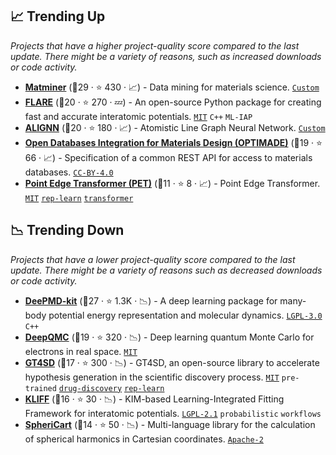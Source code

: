 ## 📈 Trending Up

_Projects that have a higher project-quality score compared to the last update. There might be a variety of reasons, such as increased downloads or code activity._

- <b><a href="https://github.com/hackingmaterials/matminer">Matminer</a></b> (🥇29 ·  ⭐ 430 · 📈) - Data mining for materials science. <code><a href="https://github.com/hackingmaterials/matminer/blob/main/LICENSE">Custom</a></code>
- <b><a href="https://github.com/mir-group/flare">FLARE</a></b> (🥇20 ·  ⭐ 270 · 💤) - An open-source Python package for creating fast and accurate interatomic potentials. <code><a href="http://bit.ly/34MBwT8">MIT</a></code> <code>C++</code> <code>ML-IAP</code>
- <b><a href="https://github.com/usnistgov/alignn">ALIGNN</a></b> (🥈20 ·  ⭐ 180 · 📈) - Atomistic Line Graph Neural Network. <code><a href="https://github.com/usnistgov/alignn/blob/main/LICENSE.rst">Custom</a></code>
- <b><a href="https://github.com/Materials-Consortia/OPTIMADE">Open Databases Integration for Materials Design (OPTIMADE)</a></b> (🥇19 ·  ⭐ 66 · 📈) - Specification of a common REST API for access to materials databases. <code><a href="https://tldrlegal.com/search?q=CC-BY-4.0">CC-BY-4.0</a></code>
- <b><a href="https://github.com/serfg/pet">Point Edge Transformer (PET)</a></b> (🥈11 ·  ⭐ 8 · 📈) - Point Edge Transformer. <code><a href="http://bit.ly/34MBwT8">MIT</a></code> <a href="https://en.wikipedia.org/wiki/Feature_learning"><code>rep-learn</code></a> <a href="https://en.wikipedia.org/wiki/Transformer_(machine_learning_model)"><code>transformer</code></a>

## 📉 Trending Down

_Projects that have a lower project-quality score compared to the last update. There might be a variety of reasons such as decreased downloads or code activity._

- <b><a href="https://github.com/deepmodeling/deepmd-kit">DeePMD-kit</a></b> (🥇27 ·  ⭐ 1.3K · 📉) - A deep learning package for many-body potential energy representation and molecular dynamics. <code><a href="http://bit.ly/37RvQcA">LGPL-3.0</a></code> <code>C++</code>
- <b><a href="https://github.com/deepqmc/deepqmc">DeepQMC</a></b> (🥇19 ·  ⭐ 320 · 📉) - Deep learning quantum Monte Carlo for electrons in real space. <code><a href="http://bit.ly/34MBwT8">MIT</a></code>
- <b><a href="https://github.com/GT4SD/gt4sd-core">GT4SD</a></b> (🥇17 ·  ⭐ 300 · 📉) - GT4SD, an open-source library to accelerate hypothesis generation in the scientific discovery process. <code><a href="http://bit.ly/34MBwT8">MIT</a></code> <code>pre-trained</code> <a href="https://en.wikipedia.org/wiki/Drug_design#Computer-aided_drug_design"><code>drug-discovery</code></a> <a href="https://en.wikipedia.org/wiki/Feature_learning"><code>rep-learn</code></a>
- <b><a href="https://github.com/openkim/kliff">KLIFF</a></b> (🥈16 ·  ⭐ 30 · 📉) - KIM-based Learning-Integrated Fitting Framework for interatomic potentials. <code><a href="https://tldrlegal.com/search?q=LGPL-2.1">LGPL-2.1</a></code> <code>probabilistic</code> <code>workflows</code>
- <b><a href="https://github.com/lab-cosmo/sphericart">SpheriCart</a></b> (🥈14 ·  ⭐ 50 · 📉) - Multi-language library for the calculation of spherical harmonics in Cartesian coordinates. <code><a href="http://bit.ly/3nYMfla">Apache-2</a></code>


